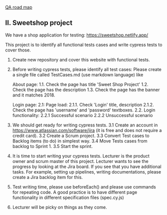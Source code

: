 
[QA road map](https://roadmap.sh/qa)


## II. Sweetshop project

We have a shop application for testing:
https://sweetshop.netlify.app/

This project is to identify all functional tests cases and write cypress tests to cover those.

1. Create new repository and cover this website with functional tests.
2. Before writing cypress tests, please identify all test cases:
    Please create a single file called TestCases.md (use markdown language) like

    About page:
    1.1. Check the page has title 'Sweet Shop Project'
    1.2. Check the page has the description
    1.3. Check the page has the banner and it matches 2018.

    Login page:
    2.1: Page load:
        2.1.1. Check 'Login' title, description
        2.1.2. Check the page has 'username' and 'password' textboxes.
    2.2. Login functionality:
        2.2.1 Successful scenario
        2.2.2 Unsuccessful scenario

3. We should get ready for writing cypress tests.
3.1 Create an account in https://www.atlassian.com/software/jira (it is free and does not require a credit card).
3.2 Create a Scrum project.
3.3 Convert Test cases to Backlog items (to do) in simplest way.
3.4 Move Tests cases from backlog to Sprint 1.
3.5 Start the sprint.

4. It is time to start writing your cypress tests. Lecturer is the product owner and scrum master of this project.
Lecturer wants to see the progress by looking at the Jira board. If you see that you have additional tasks.
For example, setting up pipelines, writing documentations, please create a Jira backlog item for this.

5. Test writing time, please use beforeEach() and please use commands for repeating code.
A good practice is to have different page functionality in different specification files (spec.cy.js)

6. Lecturer will be picky on things as they come.


<br>
